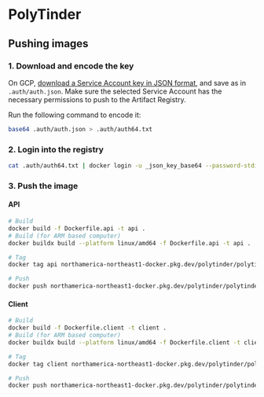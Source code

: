 # PolyTinder

## Pushing images

### 1. Download and encode the key

On GCP, [download a Service Account key in JSON format](https://cloud.google.com/iam/docs/keys-create-delete), and save as in `.auth/auth.json`. Make sure the selected Service Account has the necessary permissions to push to the Artifact Registry.

Run the following command to encode it:

```bash
base64 .auth/auth.json > .auth/auth64.txt
```

### 2. Login into the registry

```bash
cat .auth/auth64.txt | docker login -u _json_key_base64 --password-stdin northamerica-northeast1-docker.pkg.dev
```

### 3. Push the image

#### API
```bash
# Build
docker build -f Dockerfile.api -t api .
# Build (for ARM based computer)
docker buildx build --platform linux/amd64 -f Dockerfile.api -t api .

# Tag
docker tag api northamerica-northeast1-docker.pkg.dev/polytinder/polytinder-prod/api

# Push
docker push northamerica-northeast1-docker.pkg.dev/polytinder/polytinder-prod/api
```

#### Client
```bash
# Build
docker build -f Dockerfile.client -t client .
# Build (for ARM based computer)
docker buildx build --platform linux/amd64 -f Dockerfile.client -t client .

# Tag
docker tag client northamerica-northeast1-docker.pkg.dev/polytinder/polytinder-prod/client

# Push
docker push northamerica-northeast1-docker.pkg.dev/polytinder/polytinder-prod/client
```
